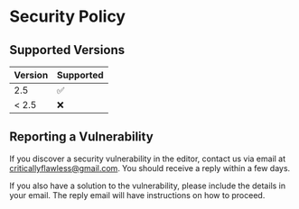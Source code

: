 # Security Policy

## Supported Versions

| Version | Supported          |
|---------|--------------------|
| 2.5     | :white_check_mark: |
| < 2.5   | :x:                |

## Reporting a Vulnerability

If you discover a security vulnerability in the editor, contact us via email at [criticallyflawless@gmail.com](mailto:criticallyflawless@gmail.com). You should receive a reply within a few days.

If you also have a solution to the vulnerability, please include the details in your email. The reply email will have instructions on how to proceed.
